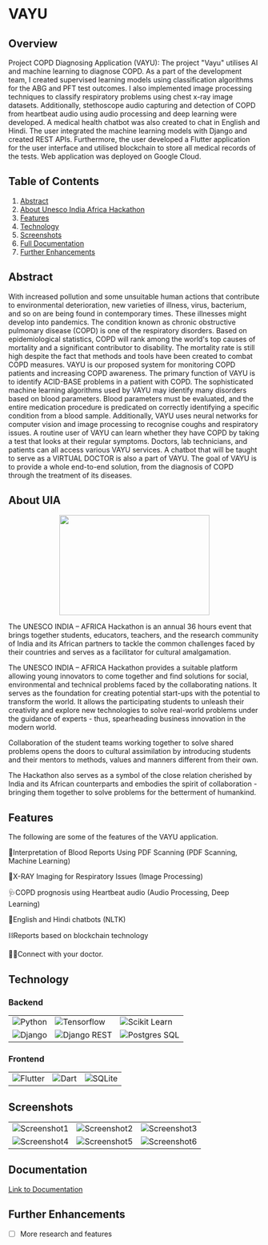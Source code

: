          
# VAYU
## Overview
Project COPD Diagnosing Application (VAYU): The project "Vayu" utilises AI and machine learning to diagnose COPD. As
a part of the development team, I created supervised learning models using classification algorithms for the ABG and PFT test
outcomes. I also implemented image processing techniques to classify respiratory problems using chest x-ray image datasets.
Additionally, stethoscope audio capturing and detection of COPD from heartbeat audio using audio processing and deep
learning were developed. A medical health chatbot was also created to chat in English and Hindi. The user integrated the
machine learning models with Django and created REST APIs. Furthermore, the user developed a Flutter application for the
user interface and utilised blockchain to store all medical records of the tests. Web application was deployed on Google Cloud.

## Table of Contents

<ol>
    <li><a href="#Abstract">Abstract</a></li>
    <li><a href="#About-UIA">About Unesco India Africa Hackathon</a></li>
    <li><a href="#Features">Features</a></li>
    <li><a href="#Technology">Technology</a></li>
    <li><a href="#Screenshots">Screenshots</a></li>
    <li><a href="#Documentation">Full Documentation</a></li>
    <li><a href="#Further-Enhancements">Further Enhancements</a></li>
    
 </ol>
 
## Abstract

With increased pollution and some unsuitable human actions that contribute to environmental deterioration, new varieties of illness, virus, bacterium, and so on are being found in contemporary times. These illnesses might develop into pandemics. 
The condition known as chronic obstructive pulmonary disease (COPD) is one of the respiratory disorders.
Based on epidemiological statistics, COPD will rank among the world's top causes of mortality and a significant contributor to disability. 
The mortality rate is still high despite the fact that methods and tools have been created to combat COPD measures. 
VAYU is our proposed system for monitoring COPD patients and increasing COPD awareness. 
The primary function of VAYU is to identify ACID-BASE problems in a patient with COPD. 
The sophisticated machine learning algorithms used by VAYU may identify many disorders based on blood parameters. 
Blood parameters must be evaluated, and the entire medication procedure is predicated on correctly identifying a specific condition from a blood sample. 
Additionally, VAYU uses neural networks for computer vision and image processing to recognise coughs and respiratory issues.
A routine user of VAYU can learn whether they have COPD by taking a test that looks at their regular symptoms. 
Doctors, lab technicians, and patients can all access various VAYU services.
A chatbot that will be taught to serve as a VIRTUAL DOCTOR is also a part of VAYU. 
The goal of VAYU is to provide a whole end-to-end solution, from the diagnosis of COPD through the treatment of its diseases. 

## About UIA


<p align="center"><img src="https://user-images.githubusercontent.com/55245862/205508044-e43024b4-3c92-4ab9-9f6b-e3c6038205a6.jpg" height="200" width="300"></p>

The UNESCO INDIA – AFRICA Hackathon is an annual 36 hours event that brings together students, educators, teachers, and the research community of India and its African partners to tackle the common challenges faced by their countries and serves as a facilitator for cultural amalgamation.

The UNESCO INDIA – AFRICA Hackathon provides a suitable platform allowing young innovators to come together and find solutions for social, environmental and technical problems faced by the collaborating nations. It serves as the foundation for creating potential start-ups with the potential to transform the world. It allows the participating students to unleash their creativity and explore new technologies to solve real-world problems under the guidance of experts - thus, spearheading business innovation in the modern world.

Collaboration of the student teams working together to solve shared problems opens the doors to cultural assimilation by introducing students and their mentors to methods, values and manners different from their own.

The Hackathon also serves as a symbol of the close relation cherished by India and its African counterparts and embodies the spirit of collaboration - bringing them together to solve problems for the betterment of humankind.


## Features

The following are some of the features of the VAYU application.

📑Interpretation of Blood Reports Using PDF Scanning (PDF Scanning, Machine Learning)

🩻X-RAY Imaging for Respiratory Issues (Image Processing)

🩺COPD prognosis using Heartbeat audio (Audio Processing, Deep Learning)

🤖English and Hindi chatbots (NLTK)

⛓️Reports based on blockchain technology

👨‍⚕️Connect with your doctor.

## Technology

### Backend
<table>
    <tr>
        <td><img src="https://img.shields.io/badge/Python-FFD43B?style=for-the-badge&logo=python&logoColor=blue" alt="Python" /></td>
        <td><img src="https://img.shields.io/badge/TensorFlow-FF6F00?style=for-the-badge&logo=tensorflow&logoColor=white" alt="Tensorflow" /></td>
        <td><img src="https://img.shields.io/badge/scikit_learn-F7931E?style=for-the-badge&logo=scikit-learn&logoColor=white" alt="Scikit Learn" /></td>
    </tr>
    <tr>
        <td><img src="https://img.shields.io/badge/Django-092E20?style=for-the-badge&logo=django&logoColor=green" alt="Django" /></td>
        <td><img src="https://img.shields.io/badge/django%20rest-ff1709?style=for-the-badge&logo=django&logoColor=white" alt="Django REST" /></td>
        <td><img src="https://img.shields.io/badge/PostgreSQL-316192?style=for-the-badge&logo=postgresql&logoColor=white" alt="Postgres SQL" /></td>
    </tr>
</table>

### Frontend
<table>
    <tr>
        <td><img src="https://img.shields.io/badge/Flutter-02569B?style=for-the-badge&logo=flutter&logoColor=white" alt="Flutter" /></td>
        <td><img src="https://img.shields.io/badge/Dart-0175C2?style=for-the-badge&logo=dart&logoColor=white" alt="Dart" /></td>
        <td><img src="https://img.shields.io/badge/SQLite-07405E?style=for-the-badge&logo=sqlite&logoColor=white" alt="SQLite" /></td>
    </tr>
    
</table>      
         
## Screenshots
<table>
    <tr>
        <td><img src="https://user-images.githubusercontent.com/61615248/255895857-a33f898a-ff9f-40a9-ba19-bf7b68ed5f9d.jpg" alt="Screenshot1" /></td>
        <td><img src="https://user-images.githubusercontent.com/61615248/255895852-dcee6f11-1b22-44d5-ad07-d0c50adf31e9.jpg" alt="Screenshot2" /></td>
        <td><img src="https://user-images.githubusercontent.com/61615248/255895848-920278e3-ad9d-4fd2-9e00-528cc779b643.jpg" alt="Screenshot3" /></td>
    </tr>
    <tr>
        <td><img src="https://user-images.githubusercontent.com/61615248/255895840-b1ade3a4-85fa-474f-8ddc-a9a7e63e22bd.jpg" alt="Screenshot4" /></td>
        <td><img src="https://user-images.githubusercontent.com/61615248/255895831-cf20feb7-6800-46ff-b7e1-9a6ba98ff854.jpg" alt="Screenshot5" /></td>
        <td><img src="https://user-images.githubusercontent.com/61615248/255895822-1685fb02-360f-4dfc-b306-e5e1c55b7e22.jpg" alt="Screenshot6" /></td>
    </tr>
</table>

## Documentation
<a href="https://drive.google.com/file/d/1QAwxY5uiZKHYMBSroJj0mDrHXjmNwQOn/view?usp=sharing">Link to Documentation</a>

## Further Enhancements

- [ ] More research and features
